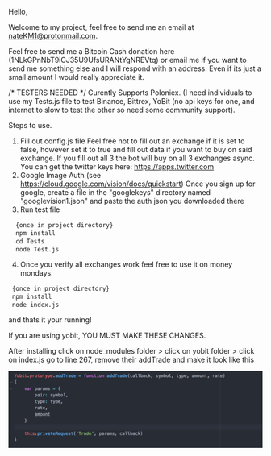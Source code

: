 Hello,

Welcome to my project, feel free to send me an email at nateKM1@protonmail.com.

Feel free to send me a Bitcoin Cash donation here (1NLkGPnNbT9iCJ35U9UfsURANtYgNREVtq)
or email me if you want to send me something else and I will respond with an address. Even if its just a small amount I would really appreciate it.

/* TESTERS NEEDED  */
Curently Supports Poloniex. (I need individuals to use my Tests.js file to test Binance, Bittrex, YoBit (no api keys for one, and internet to slow to test the other so need some community support).

Steps to use.
  1. Fill out config.js file
    Feel free not to fill out an exchange if it is set to false, however set it to true and fill out data if you want to buy on said exchange. If you fill out all 3 the bot will buy on all 3 exchanges async.
    You can get the twitter keys here: https://apps.twitter.com
  2. Google Image Auth (see https://cloud.google.com/vision/docs/quickstart)
    Once you sign up for google, create a file in the "googlekeys" directory named "googlevision1.json" and paste the auth json you downloaded there
  3. Run test file
  ```shell
    {once in project directory}
    npm install
    cd Tests
    node Test.js
  ```
  4. Once you verify all exchanges work feel free to use it on money mondays.
  ```shell
   {once in project directory}
   npm install
   node index.js
  ```
  and thats it your running!


If you are using yobit, YOU MUST MAKE THESE CHANGES.

After installing click on node_modules folder > click on yobit folder > click on index.js go to line 267, remove their addTrade and make it look like this

![Screenshot](yobitfix.jpg)
